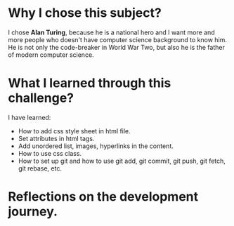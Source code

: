 # Why I chose this subject?
I chose **Alan Turing**, because he is a national hero and I want more and more people who doesn't have computer science background to know him. He is not only the code-breaker in World War Two, but also he is the father of modern computer science.


# What I learned through this challenge?
I have learned:
* How to add css style sheet in html file.
* Set attributes in html tags.
* Add unordered list, images, hyperlinks in the content.
* How to use css class.
* How to set up git and how to use git add, git commit, git push, git fetch, git rebase, etc.


# Reflections on the development journey.
